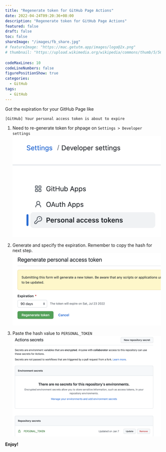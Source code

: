 ```yaml
---
title: "Regenerate token for GitHub Page Actions"
date: 2022-04-24T09:20:36+08:00
description: "Regenerate token for GitHub Page Actions"
featured: false
draft: false
toc: false
shareImage: "/images/fb_share.jpg"
# featureImage: "https://mac.getutm.app/images/logo@2x.png"
# thumbnail: "https://upload.wikimedia.org/wikipedia/commons/thumb/5/56/UTM_Logo.png/440px-UTM_Logo.png"

codeMaxLines: 10
codeLineNumbers: false
figurePositionShow: true
categories:
  - GitHub
tags:
  - GitHub
---
```


Got the expiration for your GitHub Page like 
```
[GitHub] Your personal access token is about to expire
```

<!--more-->

1. Need to re-generate token for phpage on `Settings > Developer settings`
![](/images/2022-04-24-01.png)


2. Generate and specify the expiration. Remember to copy the hash for next step.
![](/images/2022-04-24-02.png)

3. Paste the hash value to `PERSONAL_TOKEN`
![](/images/2022-04-24-03.png)


**Enjoy!**
